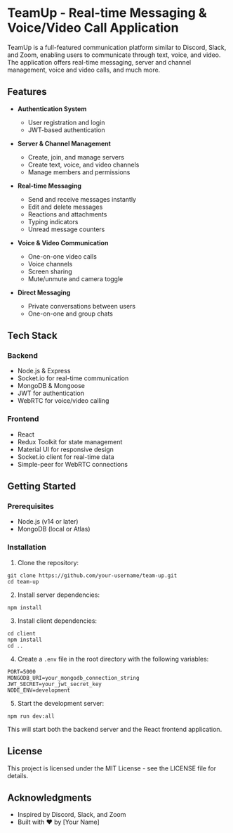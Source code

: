 # TeamUp - Real-time Messaging & Voice/Video Call Application

TeamUp is a full-featured communication platform similar to Discord, Slack, and Zoom, enabling users to communicate through text, voice, and video. The application offers real-time messaging, server and channel management, voice and video calls, and much more.

## Features

- **Authentication System**
  - User registration and login
  - JWT-based authentication

- **Server & Channel Management**
  - Create, join, and manage servers
  - Create text, voice, and video channels
  - Manage members and permissions

- **Real-time Messaging**
  - Send and receive messages instantly
  - Edit and delete messages
  - Reactions and attachments
  - Typing indicators
  - Unread message counters

- **Voice & Video Communication**
  - One-on-one video calls
  - Voice channels
  - Screen sharing
  - Mute/unmute and camera toggle

- **Direct Messaging**
  - Private conversations between users
  - One-on-one and group chats

## Tech Stack

### Backend
- Node.js & Express
- Socket.io for real-time communication
- MongoDB & Mongoose
- JWT for authentication
- WebRTC for voice/video calling

### Frontend
- React
- Redux Toolkit for state management
- Material UI for responsive design
- Socket.io client for real-time data
- Simple-peer for WebRTC connections

## Getting Started

### Prerequisites
- Node.js (v14 or later)
- MongoDB (local or Atlas)

### Installation

1. Clone the repository:
```
git clone https://github.com/your-username/team-up.git
cd team-up
```

2. Install server dependencies:
```
npm install
```

3. Install client dependencies:
```
cd client
npm install
cd ..
```

4. Create a `.env` file in the root directory with the following variables:
```
PORT=5000
MONGODB_URI=your_mongodb_connection_string
JWT_SECRET=your_jwt_secret_key
NODE_ENV=development
```

5. Start the development server:
```
npm run dev:all
```

This will start both the backend server and the React frontend application.

## License

This project is licensed under the MIT License - see the LICENSE file for details.

## Acknowledgments

- Inspired by Discord, Slack, and Zoom
- Built with ❤️ by [Your Name] 